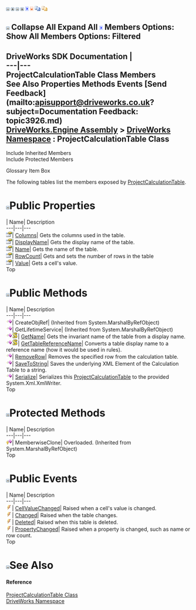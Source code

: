 ![](dotnetimages/collapse.gif) ![](dotnetimages/expand.gif) ![](dotnetimages/collapse.gif) ![](dotnetimages/expand.gif) ![](dotnetimages/drpdown.gif) ![](dotnetimages/drpdown_orange.gif) ![](dotnetimages/copycode.gif) ![](dotnetimages/copycodeHighlight.gif)

![](dotnetimages/collapse.gif) Collapse All Expand All ![](dotnetimages/drpdown.gif) Members Options: Show All  Members Options: Filtered   
---  
DriveWorks SDK Documentation  |   
---|---  
ProjectCalculationTable Class Members   
See Also Properties Methods Events [Send Feedback](mailto:apisupport@driveworks.co.uk?subject=Documentation Feedback: topic3926.md)  
[DriveWorks.Engine Assembly](topic2156.md) > [DriveWorks Namespace](topic2159.md) : ProjectCalculationTable Class  
---  
  
Include Inherited Members    
Include Protected Members  


Glossary Item Box

The following tables list the members exposed by [ProjectCalculationTable](topic3926.md).

# ![](dotnetimages/collapse.gif)Public Properties

| Name| Description  
---|---|---  
![Public Property](dotnetimages/publicProperty.gif)| [Columns](topic3937.md)| Gets the columns used in the table.   
![Public Property](dotnetimages/publicProperty.gif)| [DisplayName](topic3938.md)| Gets the display name of the table.   
![Public Property](dotnetimages/publicProperty.gif)| [Name](topic3939.md)| Gets the name of the table.   
![Public Property](dotnetimages/publicProperty.gif)| [RowCount](topic3940.md)| Gets and sets the number of rows in the table   
![Public Property](dotnetimages/publicProperty.gif)| [Value](topic3941.md)| Gets a cell's value.   
Top

# ![](dotnetimages/collapse.gif)Public Methods

| Name| Description  
---|---|---  
![Public Method](dotnetimages/publicMethod.gif)| CreateObjRef|  (Inherited from System.MarshalByRefObject)  
![Public Method](dotnetimages/publicMethod.gif)| GetLifetimeService|  (Inherited from System.MarshalByRefObject)  
![Public Method](dotnetimages/publicMethod.gif)![static \(Shared in Visual Basic\)](dotnetimages/static.gif)| [GetName](topic3932.md)| Gets the invariant name of the table from a display name.   
![Public Method](dotnetimages/publicMethod.gif)![static \(Shared in Visual Basic\)](dotnetimages/static.gif)| [GetTableReferenceName](topic3933.md)| Converts a table display name to a reference name (how it would be used in rules).   
![Public Method](dotnetimages/publicMethod.gif)| [RemoveRow](topic3934.md)| Removes the specified row from the calculation table.   
![Public Method](dotnetimages/publicMethod.gif)| [SaveToString](topic3935.md)| Saves the underlying XML Element of the Calculation Table to a string.   
![Public Method](dotnetimages/publicMethod.gif)| [Serialize](topic3936.md)| Serializes this [ProjectCalculationTable](topic3926.md) to the provided System.Xml.XmlWriter.   
Top

# ![](dotnetimages/collapse.gif)Protected Methods

| Name| Description  
---|---|---  
![Protected Method](dotnetimages/protectedMethod.gif)| MemberwiseClone| Overloaded. (Inherited from System.MarshalByRefObject)  
Top

# ![](dotnetimages/collapse.gif)Public Events

| Name| Description  
---|---|---  
![Public Event](dotnetimages/publicEvent.gif)| [CellValueChanged](topic3942.md)| Raised when a cell's value is changed.   
![Public Event](dotnetimages/publicEvent.gif)| [Changed](topic3943.md)| Raised when the table changes.   
![Public Event](dotnetimages/publicEvent.gif)| [Deleted](topic3944.md)| Raised when this table is deleted.   
![Public Event](dotnetimages/publicEvent.gif)| [PropertyChanged](topic3945.md)| Raised when a property is changed, such as name or row count.   
Top

# ![](dotnetimages/collapse.gif)See Also

#### Reference

[ProjectCalculationTable Class](topic3926.md)   
[DriveWorks Namespace](topic2159.md)


